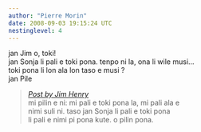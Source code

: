 ```yaml
---
author: "Pierre Morin"
date: 2008-09-03 19:15:24 UTC
nestinglevel: 4
---
```

jan Jim o, toki!  
jan Sonja li pali e toki pona. tenpo ni la, ona li wile musi...  
toki pona li lon ala lon taso e musi ?  
jan Pile  

> [_Post by Jim Henry_](/mVoaGCcX/tenpo-seli#post9)  
> mi pilin e ni: mi pali e toki pona la, mi pali ala e  
> nimi suli ni. taso jan Sonja li pali e toki pona  
> li pali e nimi pi pona kute. o pilin pona.  
>